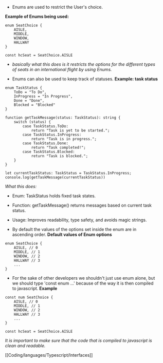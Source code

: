 - Enums are used to restrict the User's choice.

**Example of Enums being used:**
```
enum SeatChoice {
	AISLE,
	MIDDLE,
	WINDOW,
	HALLWAY
}

const hcSeat = SeatChoice.AISLE
```
- *basically what this does is it restricts the options for the different types of seats in an international flight by using Enums.*

- Enums can also be used to keep track of statuses.
**Example: task status**
```
enum TaskStatus { 
	ToDo = "To Do",
	InProgress = "In Progress",
	Done = "Done",
	Blocked = "Blocked"
} 

function getTaskMessage(status: TaskStatus): string { 
	switch (status) { 
		case TaskStatus.ToDo: 
			return "Task is yet to be started.";
		case TaskStatus.InProgress: 
			return "Task is in progress."; 
		case TaskStatus.Done: 
			return "Task completed!"; 
		case TaskStatus.Blocked: 
			return "Task is blocked."; 
	} 
} 

let currentTaskStatus: TaskStatus = TaskStatus.InProgress; console.log(getTaskMessage(currentTaskStatus))
```
*What this does:*
- Enum: TaskStatus holds fixed task states.
- Function: getTaskMessage() returns messages based on current task status.
- Usage: Improves readability, type safety, and avoids magic strings.


- By default the values of the options set inside the enum are in ascending order.
**Default values of Enum options**
```
enum SeatChoice {
	AISLE, // 0
	MIDDLE, // 1
	WINDOW, // 2
	HALLWAY // 3
	...
}
```


- For the sake of other developers we shouldn't just use enum alone, but we should type 'const enum ...' because of the way it is then compiled to javascript.
**Example**
```
const num SeatChoice {
	AISLE, // 0
	MIDDLE, // 1
	WINDOW, // 2
	HALLWAY // 3
	...
}

const hcSeat = SeatChoice.AISLE
```
*It is important to make sure that the code that is compiled to javascript is clean and readable.*

[[Coding/languages/Typescript/Interfaces]]